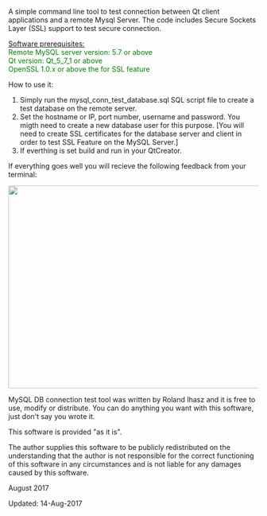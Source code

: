 A simple command line tool to test connection between Qt client applications and a remote Mysql Server. The code includes Secure Sockets Layer (SSL) support to test secure connection.

<u>Software prerequisites:</u><br>
<span style="color: #008000;">Remote MySQL server version: 5.7 or above</span><br>
<span style="color: #008000;">Qt version: Qt_5_7_1 or above<br>
<span style="color: #008000;">OpenSSL 1.0.x or above the for SSL feature</span></span><p>

How to use it:
1. Simply run the mysql_conn_test_database.sql SQL script file to create a test database on the remote server.
2. Set the hostname or IP, port number, username and password. You migth need to create a new database user for this purpose.
[You will need to create SSL certificates for the database server and client in order to test SSL Feature on the MySQL Server.]
3. If everthing is set build and run in your QtCreator.

If everything goes well you will recieve the following feedback from your terminal:
<center>
<img class="aligncenter size-full wp-image-2604" src="https://lnrsoft.com/wp-content/uploads/2017/08/app_output_double.png" alt="" width="710" height="408" /></a>
</center>

MySQL DB connection test tool was written by Roland Ihasz and it is free to use, modify or distribute. 
You can do anything you want with this software, just don't say you wrote it.

This software is provided "as it is".

The author supplies this software to be publicly redistributed on the understanding that the author is not responsible for the correct functioning of this software in any circumstances and is not liable for any damages caused by this software.

August 2017 

Updated: 14-Aug-2017

